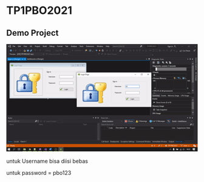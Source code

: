 # TP1PBO2021

## Demo Project

![](Demo-project.gif)

untuk Username bisa diisi bebas 


untuk password  = pbo123
